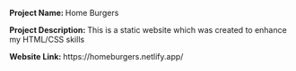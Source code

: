 <p><b>Project Name: </b>Home Burgers</p>
<p><b>Project Description: </b>This is a static website which was created to enhance my HTML/CSS skills</p>
<p><b>Website Link: </b> https://homeburgers.netlify.app/</p>
